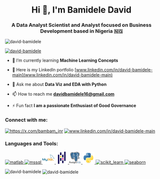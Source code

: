 <h1 align="center">Hi 👋, I'm Bamidele David</h1>
<h3 align="center">A Data Analyst Scientist and Analyst focused on Business Development based in Nigeria 🇳🇬</h3>

<p align="left"> <img src="https://komarev.com/ghpvc/?username=david-bamidele&label=Profile%20views&color=0e75b6&style=flat" alt="david-bamidele" /> </p>

<p align="left"> <a href="https://github.com/ryo-ma/github-profile-trophy"><img src="https://github-profile-trophy.vercel.app/?username=david-bamidele" alt="david-bamidele" /></a> </p>

- 🌱 I’m currently learning **Machine Learning Concepts**

- 📝 Here is my Linkedln portfolio [www.linkedin.com/in/david-bamidele-main](www.linkedin.com/in/david-bamidele-main)

- 💬 Ask me about **Data Viz and EDA with Python**

- 📫 How to reach me **davidbamidele16@gmail.com**

- ⚡ Fun fact **I am a passionate Enthusiast of Good Governance**

<h3 align="left">Connect with me:</h3>
<p align="left">
<a href="https://twitter.com/https://x.com/bambam_jnr" target="blank"><img align="center" src="https://raw.githubusercontent.com/rahuldkjain/github-profile-readme-generator/master/src/images/icons/Social/twitter.svg" alt="https://x.com/bambam_jnr" height="30" width="40" /></a>
<a href="https://linkedin.com/in/www.linkedin.com/in/david-bamidele-main" target="blank"><img align="center" src="https://raw.githubusercontent.com/rahuldkjain/github-profile-readme-generator/master/src/images/icons/Social/linked-in-alt.svg" alt="www.linkedin.com/in/david-bamidele-main" height="30" width="40" /></a>
</p>

<h3 align="left">Languages and Tools:</h3>
<p align="left"> <a href="https://www.mathworks.com/" target="_blank" rel="noreferrer"> <img src="https://upload.wikimedia.org/wikipedia/commons/2/21/Matlab_Logo.png" alt="matlab" width="40" height="40"/> </a> <a href="https://www.microsoft.com/en-us/sql-server" target="_blank" rel="noreferrer"> <img src="https://www.svgrepo.com/show/303229/microsoft-sql-server-logo.svg" alt="mssql" width="40" height="40"/> </a> <a href="https://www.mysql.com/" target="_blank" rel="noreferrer"> <img src="https://raw.githubusercontent.com/devicons/devicon/master/icons/mysql/mysql-original-wordmark.svg" alt="mysql" width="40" height="40"/> </a> <a href="https://pandas.pydata.org/" target="_blank" rel="noreferrer"> <img src="https://raw.githubusercontent.com/devicons/devicon/2ae2a900d2f041da66e950e4d48052658d850630/icons/pandas/pandas-original.svg" alt="pandas" width="40" height="40"/> </a> <a href="https://www.postgresql.org" target="_blank" rel="noreferrer"> <img src="https://raw.githubusercontent.com/devicons/devicon/master/icons/postgresql/postgresql-original-wordmark.svg" alt="postgresql" width="40" height="40"/> </a> <a href="https://www.python.org" target="_blank" rel="noreferrer"> <img src="https://raw.githubusercontent.com/devicons/devicon/master/icons/python/python-original.svg" alt="python" width="40" height="40"/> </a> <a href="https://scikit-learn.org/" target="_blank" rel="noreferrer"> <img src="https://upload.wikimedia.org/wikipedia/commons/0/05/Scikit_learn_logo_small.svg" alt="scikit_learn" width="40" height="40"/> </a> <a href="https://seaborn.pydata.org/" target="_blank" rel="noreferrer"> <img src="https://seaborn.pydata.org/_images/logo-mark-lightbg.svg" alt="seaborn" width="40" height="40"/> </a> </p>

<p><img align="left" src="https://github-readme-stats.vercel.app/api/top-langs?username=david-bamidele&show_icons=true&locale=en&layout=compact" alt="david-bamidele" /></p>

<p>&nbsp;<img align="center" src="https://github-readme-stats.vercel.app/api?username=david-bamidele&show_icons=true&locale=en" alt="david-bamidele" /></p>
